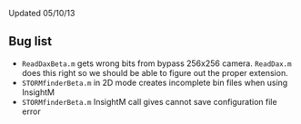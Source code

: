 
Updated 05/10/13

## Bug list
* `ReadDaxBeta.m` gets wrong bits from bypass 256x256 camera.  `ReadDax.m` does this right so we should be able to figure out the proper extension.
* `STORMfinderBeta.m` in 2D mode creates incomplete bin files when using InsightM
* `STORMfinderBeta.m` InsightM call gives cannot save configuration file error
